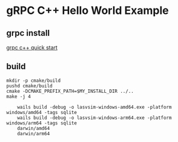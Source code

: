 # gRPC C++ Hello World Example
## grpc install
[grpc c++ quick start](https://grpc.io/docs/languages/cpp/quickstart/)
## build
```
mkdir -p cmake/build
pushd cmake/build
cmake -DCMAKE_PREFIX_PATH=$MY_INSTALL_DIR ../..
make -j 4

	wails build -debug -o lasvsim-windows-amd64.exe -platform windows/amd64 -tags sqlite
	wails build -debug -o lasvsim-windows-arm64.exe -platform windows/arm64 -tags sqlite
    darwin/amd64
    darwin/arm64
```